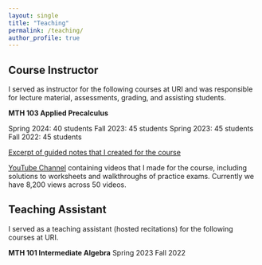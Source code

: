 ```yaml
---
layout: single
title: "Teaching"
permalink: /teaching/
author_profile: true
---
```




## Course Instructor

I served as instructor for the following courses at URI and was responsible for lecture material, assessments, grading, and assisting students.


<b>MTH 103 Applied Precalculus</b>

Spring 2024: 40 students</b>
Fall 2023: 45 students</b>
Spring 2023: 45 students</b>
Fall 2022: 45 students</b>

[Excerpt of guided notes that I created for the course](/files/mth103-sample-notes.pdf)

[YouTube Channel](https://www.youtube.com/channel/UCdEA3qbGCIjL1BaAgvO6GuQ) containing videos that I made for the course, including solutions to worksheets and walkthroughs of practice exams. Currently we have 8,200 views across 50 videos.


## Teaching Assistant

I served as a teaching assistant (hosted recitations) for the following courses at URI.

<b>MTH 101 Intermediate Algebra</b>
Spring 2023
Fall 2022
